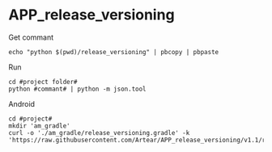 # APP_release_versioning

Get commant
```
echo "python $(pwd)/release_versioning" | pbcopy | pbpaste
```

Run
```
cd #project folder#
python #commant# | python -m json.tool
```

Android
```
cd #project#
mkdir 'am_gradle'
curl -o './am_gradle/release_versioning.gradle' -k 'https://raw.githubusercontent.com/Artear/APP_release_versioning/v1.1/release_versioning.gradle'
```
